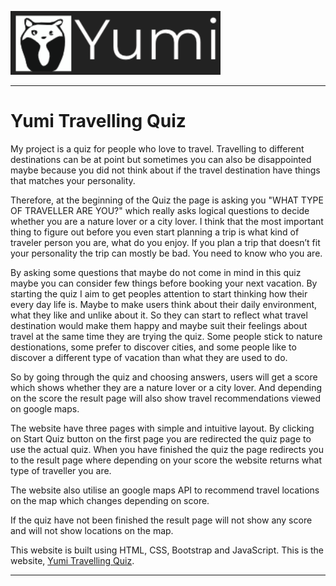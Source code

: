 ![Yumi Travel Quiz Logo](assets/images/yumi_readme.PNG)

***

# Yumi Travelling Quiz

My project is a quiz for people who love to travel. Travelling to different destinations can be at point but sometimes you can also be disappointed maybe because you did not
think about if the travel destination have things that matches your personality. 

Therefore, at the beginning of the Quiz the page is asking you "WHAT TYPE OF TRAVELLER ARE YOU?" which really asks logical questions to decide whether you are a nature lover
or a city lover. I think that the most important thing to figure out before you even start planning a trip is what kind of traveler person you are, what do you enjoy. 
If you plan a trip that doesn’t fit your personality the trip can mostly be bad. You need to know who you are. 

By asking some questions that maybe do not come in mind in this quiz maybe you can consider few things before booking your next vacation. By starting the quiz I aim to get 
peoples attention to start thinking how their every day life is. Maybe to make users think about their daily environment, what they like and unlike about it. So they can start 
to reflect what travel destination would make them happy and maybe suit their feelings about travel at the same time they are trying the quiz. Some people stick to nature 
destionations, some prefer to discover cities, and some people like to discover a different type of vacation than what they are used to do.

So by going through the quiz and choosing answers, users will get a score which shows whether they are a nature lover or a city lover. And depending on the score the result
page will also show travel recommendations viewed on google maps. 

The website have three pages with simple and intuitive layout. By clicking on Start Quiz button on the first page you are redirected the quiz page to use the actual quiz.
When you have finished the quiz the page redirects you to the result page where depending on your score the website returns what type of traveller you are. 

The website also utilise an google maps API to recommend travel locations on the map which changes depending on score. 

If the quiz have not been finished the result page will not show any score and will not show locations on the map.

This website is built using HTML, CSS, Bootstrap and JavaScript. This is the website, [Yumi Travelling Quiz](https://ebuzeryalcin.github.io/Yumi-Travelling-Quiz-MS2/).

 ***